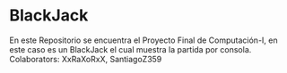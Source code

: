# BlackJack
En este Repositorio se encuentra el Proyecto Final de Computación-I, en este caso es un BlackJack el cual muestra la partida por consola. 
Colaborators: XxRaXoRxX, SantiagoZ359
